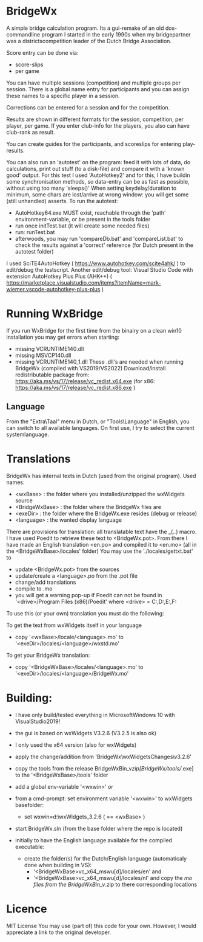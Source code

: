 # BridgeWx

A simple bridge calculation program.
Its a gui-remake of an old dos-commandline program I started in the early 1990s when my bridgepartner was a districtscompetition leader of the Dutch Bridge Association.

Score entry can be done via:
- score-slips
- per game

You can have multiple sessions (competition) and multiple groups per session.
There is a global name entry for participants and you can assign these names to a specific player in a session.

Corrections can be entered for a session and for the competition.

Results are shown in different formats for the session, competition, per player, per game.
If you enter club-info for the players, you also can have club-rank as result.

You can create guides for the participants, and scoreslips for entering play-results.

You can also run an 'autotest' on the program: feed it with lots of data, do calculations, print out stuff (to a disk-file) and compare it with a 'known good' output.
For this test I used 'AutoHotkey2' and for this, I have buildin some synchronisation methods, so data-entry can be as fast as possible, without using too many 'sleeps()'
When setting keydelay/duration to minimum, some chars are lost/arrive at wrong window: you will get some (still unhandled) asserts.
To run the autotest:
 - AutoHotkey64.exe MUST exist, reachable through the 'path' environment-variable, or be present in the tools folder
 - run once initTest.bat (it will create some needed files)
 - run: runTest.bat
 - afterwoods, you may run 'compareDb.bat' and 'compareList.bat' to check the results against a 'correct' reference (for Dutch present in the autotest folder)

I used SciTE4AutoHotkey ( https://www.autohotkey.com/scite4ahk/ ) to edit/debug the testscript.
Another edit/debug tool: Visual Studio Code with extension AutoHotkey Plus Plus (AHK++) ( https://marketplace.visualstudio.com/items?itemName=mark-wiemer.vscode-autohotkey-plus-plus )


# Running WxBridge

If you run WxBridge for the first time from the binairy on a clean win10 installation you may get errors when starting:
  - missing VCRUNTIME140.dll
  - missing MSVCP140.dll
  - missing VCRUNTIME140_1.dll
These .dll's are needed when running BridgeWx (compiled with VS2019/VS2022)
Download/install redistributable package from: https://aka.ms/vs/17/release/vc_redist.x64.exe
(for x86: https://aka.ms/vs/17/release/vc_redist.x86.exe )

## Language

From the "Extra\Taal" menu in Dutch, or "Tools\Language" in English, you can switch to all available languages.
On first use, I try to select the current systemlanguage.

# Translations

BridgeWx has internal texts in Dutch (used from the original program).
Used names:
- \<wxBase\>		: the folder where you installed/unzipped the wxWidgets source
- \<BridgeWxBase\>	: the folder where the BridgeWx files are
- \<exeDir\>		: the folder where the BridgeWx.exe resides (debug or release)
- \<language\>		: the wanted display language

There are provisions for translation: all translatable text have the _(..) macro.
I have used Poedit to retrieve these text to \<BridgeWx.pot\>. From there I have made an English translation \<en.po\> and compiled it to \<en.mo\> (all in the \<BridgeWxBase\>/locales' folder)
You may use the './locales/gettxt.bat' to
  - update \<BridgeWx.pot\> from the sources
  - update/create a \<language\>.po from the .pot file
  - change/add translations
  - compile to .mo
  - you will get a warning pop-up if Poedit can not be found in '\<drive\>/Program Files (x86)/Poedit' where \<drive\> = C:,D:,E:,F:

To use this (or your own) translation you must do the following:

To get the text from wxWidgets itself in your language
 - copy '\<wxBase\>/locale/\<language\>.mo' to '\<exeDir\>/locales/\<language\>/wxstd.mo'

To get your BridgeWx translation:
 - copy '\<BridgeWxBase\>/locales/\<language\>.mo' to '\<exeDir\>/locales/\<language\>/BridgeWx.mo'

# Building:

 - I have only build/tested everything in MicrosoftWindows 10 with VisualStudio2019!
 - the gui is based on wxWidgets V3.2.6 (V3.2.5 is also ok)
 - I only used the x64 version (also for wxWidgets)
 - apply the change/addition from 'BridgeWx\wxWidgetsChanges\v3.2.6\'
 - copy the tools from the release BridgeWxBin_v*zip[BridgeWx/tools/*.exe] to the '\<BridgeWxBase\>/tools' folder 
 - add a global env-variable '\<wxwin\>' or
 - from a cmd-prompt: set environment variable '\<wxwin\>' to wxWidgets basefolder:
 	- set wxwin=d:\wxWidgets_3.2.6  ( == \<wxBase\> )
 - start BridgeWx.sln (from the base folder where the repo is located)

 - initially to have the English language available for the compiled executable:
     - create the folder(s) for the Dutch/English language (automaticaly done when building in VS):
       - '\<BridgeWxBase\>vc_x64_mswu[d]/locales/en' and
       - '\<BridgeWxBase\>vc_x64_mswu[d]/locales/nl'
   and copy the *mo files from the BridgeWxBin_v*.zip to there corresponding locations


# Licence

MIT License
You may use (part of) this code for your own. However, I would appreciate a link to the original developer.
